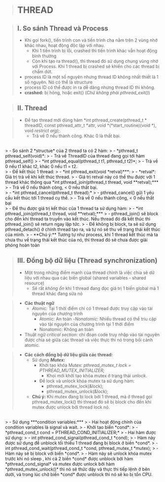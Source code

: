 > # THREAD 

> ## I. So sánh Thread và Process
> - Khi gọi fork(), tiến trình con và tiến trình cha nằm trên 2 vùng nhớ khác nhau, hoạt động độc lập với nhau.
>   - Khi 1 tiến trình bị lỗi, crashed thì tiến trình khác vẫn hoạt động bình thường
>    - Còn khi tạo ra thread(), thì thread đó sử dụng chung vùng nhớ với Process. Khi 1 thread bị crashed sẽ khiến cho các thread bị chấm dứt.
> - process ID là một số nguyên nhưng thread ID không nhất thiết là 1 số nguyên. Nó có thể là structure
> - process ID có thể được in ra dễ dàng nhưng thread ID thì không.
> - **crashed:** bị hỏng, hoặc exit() (*Chứ không phải pthread_exit()*)

> ## II. Thread

> - Để tạo thread mới dùng hàm *int pthread_create(pthread_t * threadID, const pthread_attr_t *attr, void *(*start_routine)(void *), void *restrict arg);*. 
>   - Trả về 0 nếu thành công. Khác 0 là thất bại.
<br>
> - So sánh 2 *structue* của 2 thread ta có 2 hàm:
>   - *pthread_t pthread_self(void)*:
>       - Trả về ThreadID của thread đang gọi tới hàm pthread_self()
>   - *int pthread_equal(pthread_t t1, pthread_t t2)*;
>       - Trả về 0 nếu t1 khác t2, khác 0 nếu t1 = t2.
<br>
> - Để kết thúc 1 thread: 
>   - *int pthread_exit(void *retval)***:
>       - *retval*: Giá trị trả về khi kết thúc thread.
>       - Giá trị retval này có thể thu được vởi 1 thread khác thông qua *int pthread_join(pthread_t thread, void **retval);***
>       - Trả về 0 nếu thành công, < 0 nếu thất bại.
<br>
>   - *int pthread_cancel(pthread_t thread):*
>       - pthread_cancel() gửi 1 yêu cầu kết thúc tới 1 thread cụ thể.
>       - Trả về 0 nếu thành công, < 0 nếu thất bại
<br>
> - Để thu được giá trị kết thúc của 1 thread ta sử dụng hàm:
>   - *int pthread_join(pthread_t thread, void **retval);***
>       - pthread_join() sẽ block cho đến khi thread ta truyền vào kết thúc. Nếu thread đó đã kết thúc thì pthread_join() sẽ return ngay lập tức.
>       - Để không bị block, ta sẽ sử dụng pthread_detach() ở chính thread tạo ra, và tự nó sẽ thu về trạng thái kết thúc của mình.
> - **Chú ý:** Tương tự như process, khi 1 thread kết thúc mà ta chưa thu về trạng thái kết thúc của nó, thì thread đó sẽ chưa được giải phóng hoàn toàn

> ## III. Đồng bộ dữ liệu (Thread synchronization)
> - Một trong những điểm mạnh của thread chính là việc chia sẻ dữ liệu với nhau qua các biến global (shared variables - shared resource)
>   - Sẽ rất *không ổn* khi 1 thread đang đọc giá trị 1 biến global mà 1 thread khác đang sửa nó

> - **Các thuật ngữ**
>   - *Atomic:* Tại 1 thời điểm chỉ có 1 thread được truy cập vào tài nguyên của chương trình
>       - Atomic: An toàn
>   -*Nonatomic:* Nhiều thread có thể triu cập vào tài nguyên của chương trình tại 1 thời điểm
>       - Nonatomic: Không an toàn
> - Thuật ngữ *critical section:* chỉ đoạn code truy nhập vào tài nguyên được chia sẻ giữa các thread và việc thực thi nó trong bối cảnh atomic.

> - **Các cách đồng bộ dữ liệu giữa các thread:**
>   -   Sử dụng ***Mutex:***
>       - Khởi tạo khóa Mutex: *pthread_mutex_t lock = PTHREAD_MUTEX_INITIALIZER;*
>           - Khoi mới khởi tạo khóa mutex ở trạng thái *unlock*.
>       - Để lock và unlock khóa mutex ta sử dụng hàm:
>           - pthread_mutex_lock(&lock);
>           - pthread_mutex_unlock(&lock);
>   - **Chú ý:** Khi mutex đang bị lock bởi 1 thread, mà ở thread gọi pthread_mutex_lock() thì thread đó sẽ bị block cho đến khi mutex được unlock bởi thread lock nó.
<br>
> - Sử dụng ***condition variables:***
>   - Hai hoạt động chính của condition variables là signal và wait.
>   - Khởi tạo biến *cond*:
>       - *pthread_cond_t cond = PTHREAD_COND_INITIALIZER;*
>       - Hai hàm được sử dụng:
>           - int pthread_cond_signal(pthread_cond_t *cond);
>               - Hàm này được sử dụng để unblock tối thiểu 1 thread đang bị block ở biến *cond*.
>           - int pthread_cond_wait(pthread_cond_t *cond, pthread_mutex_t *mutex);
>               - Hàm này sẽ bị block với biến *cond*.
>               - Hàm này sẽ unlock khóa mutex trước khi nó sleep , khi cả 2 biến *cond* được unblock bởi hàm *pthread_cond_signal* và mutex được unlock bởi hàm *pthread_mutex_unlock()* thì nó sẽ thức dậy và thực thi tiếp lệnh ở bên dưới, và trong lúc chờ biến *cond* được unblock thì nó sẽ ko bị tốn CPU.